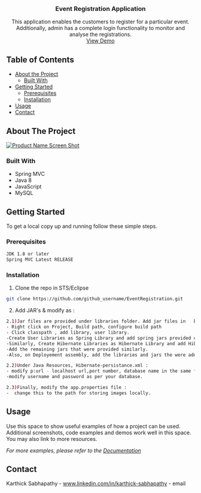 

<!-- PROJECT SHIELDS -->
<!-- PROJECT LOGO -->
<br />
<p align="center">
 
  <h3 align="center">Event Registration Application</h3>

  <p align="center">
    This application enables the customers to register for a particular event. Additionally, admin has a complete login functionality to monitor and analyse the registrations.  
    <br />
    <a href="https://www.youtube.com/watch?v=AcK3UBwR1XY">View Demo</a>
  </p>
</p>



<!-- TABLE OF CONTENTS -->
## Table of Contents

* [About the Project](#about-the-project)
  * [Built With](#built-with)
* [Getting Started](#getting-started)
  * [Prerequisites](#prerequisites)
  * [Installation](#installation)
* [Usage](#usage)
* [Contact](#contact)



<!-- ABOUT THE PROJECT -->
## About The Project

[![Product Name Screen Shot][product-screenshot]](https://example.com)

### Built With

* Spring MVC
* Java 8
* JavaScript
* MySQL


<!-- GETTING STARTED -->
## Getting Started

To get a local copy up and running follow these simple steps.

### Prerequisites

```sh
JDK 1.8 or later
Spring MVC Latest RELEASE 
```

### Installation
 
1. Clone the repo in STS/Eclipse
```sh
git clone https://github.com/github_username/EventRegistration.git
```
2. Add JAR's & modify as :
```sh
2.1)Jar files are provided under libraries folder. Add jar files in   build path and to deployement assembly. How?
- Right click on Project, Build path, configure build path
- Click classpath , add library, user library.
-Create User Libraries as Spring Library and add spring jars provided under "Spring-hibernate-rest-jars" folder to this.
-Similarly, Create Hibernate Libraries as Hibernate Library and add Hibernate jars provided under "Hibernate 5 jars" folder to this.
-Add the remaining jars that were provided similarly.
-Also, on Deployement assembly, add the libraries and jars the were added before.

2.2)Under Java Resources, Hibernate-persistance.xml :
- modify p:url - localhost url,port number, database name in the same format. 
-modify username and password as per your database.

2.3)Finally, modify the app.properties file :
-  change this to the path for storing images locally.

```



<!-- USAGE EXAMPLES -->
## Usage

Use this space to show useful examples of how a project can be used. Additional screenshots, code examples and demos work well in this space. You may also link to more resources.

_For more examples, please refer to the [Documentation](https://example.com)_


<!-- CONTACT -->
## Contact

Karthick Sabhapathy - www.linkedin.com/in/karthick-sabhapathy - email


<!-- MARKDOWN LINKS & IMAGES -->
<!-- https://www.markdownguide.org/basic-syntax/#reference-style-links -->
[contributors-shield]: https://img.shields.io/github/contributors/othneildrew/Best-README-Template.svg?style=flat-square
[contributors-url]: https://github.com/othneildrew/Best-README-Template/graphs/contributors
[forks-shield]: https://img.shields.io/github/forks/othneildrew/Best-README-Template.svg?style=flat-square
[forks-url]: https://github.com/othneildrew/Best-README-Template/network/members
[stars-shield]: https://img.shields.io/github/stars/othneildrew/Best-README-Template.svg?style=flat-square
[stars-url]: https://github.com/othneildrew/Best-README-Template/stargazers
[issues-shield]: https://img.shields.io/github/issues/othneildrew/Best-README-Template.svg?style=flat-square
[issues-url]: https://github.com/othneildrew/Best-README-Template/issues
[license-shield]: https://img.shields.io/github/license/othneildrew/Best-README-Template.svg?style=flat-square
[license-url]: https://github.com/othneildrew/Best-README-Template/blob/master/LICENSE.txt
[linkedin-shield]: https://img.shields.io/badge/-LinkedIn-black.svg?style=flat-square&logo=linkedin&colorB=555
[linkedin-url]: https://linkedin.com/in/othneildrew
[product-screenshot]: images/screenshot.png
